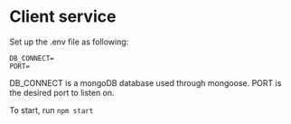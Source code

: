 # Client service
Set up the .env file as following: 
```
DB_CONNECT=
PORT=
```

DB_CONNECT is a mongoDB database used through mongoose.
PORT is the desired port to listen on.

To start, run ```npm start```
